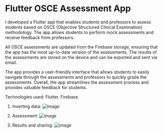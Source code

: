 # Flutter OSCE Assessment App
I developed a Flutter app that enables students and professors to assess students based on OSCE (Objective Structured Clinical Examination) methodology. The app allows students to perform mock assessments and receive feedback from professors.

All OSCE assessments are updated from the Firebase storage, ensuring that the app has the most up-to-date version of the assessments. The results of the assessments are stored on the device and can be exported and sent via email.

The app provides a user-friendly interface that allows students to easily navigate through the assessments and professors to quickly grade the assessments. Overall, the app streamlines the assessment process and provides valuable feedback for students.

Technologies used: Flutter, Firebase.

1. Inserting data:
![image](https://user-images.githubusercontent.com/65426858/200285122-808f57ed-a293-46f2-9be3-87462fb9ee8e.png)

2. Assessment:
![image](https://user-images.githubusercontent.com/65426858/200285215-5cd0f5ea-6993-466d-a9af-234c44a117df.png)

3. Results and sharing:
![image](https://user-images.githubusercontent.com/65426858/200285272-a82373dc-c3e9-47c2-a58c-5c0c048aa6cd.png)



